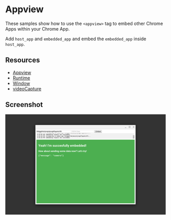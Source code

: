 # Appview

These samples show how to use the `<appview>` tag to embed other Chrome Apps
within your Chrome App.

Add `host_app` and `embedded_app` and embed the `embedded_app` inside
`host_app`.

## Resources

* [Appview](https://developer.chrome.com/apps/tags/appview)
* [Runtime](http://developer.chrome.com/apps/app_runtime)
* [Window](http://developer.chrome.com/apps/app_window)
* [videoCapture](https://developer.chrome.com/apps/declare_permissions)

## Screenshot
![screenshot](/samples/appview/assets/screenshot_1280_800.png)
